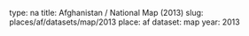 type: na
title: Afghanistan / National Map (2013)
slug: places/af/datasets/map/2013
place: af
dataset: map
year: 2013
